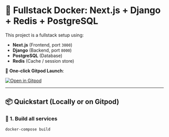 # 🧰 Fullstack Docker: Next.js + Django + Redis + PostgreSQL

This project is a fullstack setup using:

- **Next.js** (Frontend, port `3000`)
- **Django** (Backend, port `8000`)
- **PostgreSQL** (Database)
- **Redis** (Cache / session store)

🚀 **One-click Gitpod Launch**:

[![Open in Gitpod](https://gitpod.io/button/open-in-gitpod.svg)](https://gitpod.io/#https://github.com/rogerolowski/nextjs-django-stack)

---

## 📦 Quickstart (Locally or on Gitpod)

### 🐳 1. Build all services

```bash
docker-compose build
